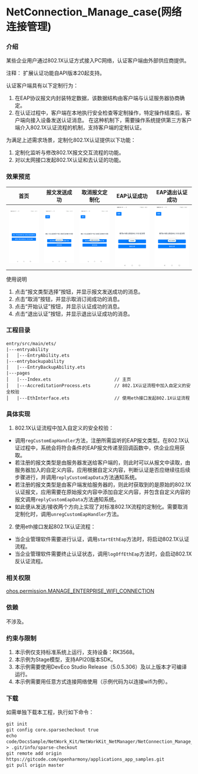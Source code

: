 # NetConnection_Manage_case(网络连接管理)

### 介绍

某些企业用户通过802.1X认证方式接入PC网络，认证客户端由外部供应商提供。

注释： 扩展认证功能自API版本20起支持。

认证客户端具有以下定制行为：
1. 在EAP协议报文内封装特定数据，该数据结构由客户端与认证服务器协商确定。
2. 在认证过程中，客户端在本地执行安全检查等定制操作，特定操作结束后，客户端向接入设备发送认证消息。 在这种机制下，需要操作系统提供第三方客户端介入802.1X认证流程的机制，支持客户端的定制认证。

为满足上述需求场景，定制化802.1X认证提供以下功能：
1. 定制化监听与修改802.1X报文交互流程的功能。
2. 对以太网接口发起802.1X认证和去认证的功能。

### 效果预览

| 首页                              | 报文发送成功                                        | 取消报文定制化                                      | EAP认证成功       | EAP退出认证成功 |
|---------------------------------|-----------------------------------------------|-------------------------------------------------|---------------------------------------|-----------|
| ![image](screenshots/index.png) | ![image](screenshots/regCustomEapHandler.png) | ![image](screenshots/unregCustomEapHandler.png) | ![image](screenshots/startEthEap.png) | ![image](screenshots/logOffEthEap.png)         |

使用说明

1. 点击“报文类型选择”按钮，并显示报文发送成功的消息。
2. 点击“取消”按钮，并显示取消订阅成功的消息。
3. 点击“开始认证”按钮，并显示认证成功的消息。
4. 点击“退出认证”按钮，并显示退出认证成功的消息。

### 工程目录

```
entry/src/main/ets/
|---entryability
|   │---EntryAbility.ets
|---entrybackupability
│   |---EntryBackupAbility.ets      
|---pages
│   |---Index.ets                        // 主页
│   |---AccreditationProcess.ets         // 802.1X认证流程中加入自定义的安全校验
│   |---EthInterface.ets                 // 使用eth接口发起802.1X认证流程
```

### 具体实现

1. 802.1X认证流程中加入自定义的安全校验：

- 调用`regCustomEapHandler`方法，注册所需监听的EAP报文类型。在802.1X认证过程中，系统会将符合条件的EAP报文传递至回调函数中，供企业应用获取。
- 若注册的报文类型是由服务器发送给客户端的，则此时可以从报文中读取，由服务器加入的自定义内容。应用根据自定义内容，判断认证是否应继续往后续步骤进行，并调用`replyCustomEapData`方法通知系统。
- 若注册的报文类型是由客户端发给服务器的，则此时获取到的是原始的802.1X认证报文，应用需要在原始报文内容中添加自定义内容，并包含自定义内容的报文调用`replyCustomEapData`方法通知系统。
- 如此便从发送/接收两个方向上实现了对标准802.1X流程的定制化。需要取消定制化时，调用`unregCustomEapHandler`方法。


2. 使用eth接口发起802.1X认证流程：

- 当企业管理软件需要进行认证，调用`startEthEap`方法时，将启动802.1X认证流程。
- 当企业管理软件需要终止认证状态，调用`logOffEthEap`方法时，会启动802.1X反认证流程。


### 相关权限

[ohos.permission.MANAGE_ENTERPRISE_WIFI_CONNECTION](https://gitcode.com/openharmony/docs/blob/master/zh-cn/application-dev/security/AccessToken/permissions-for-all.md#ohospermissioninternet)


### 依赖

不涉及。

### 约束与限制

1. 本示例仅支持标准系统上运行，支持设备：RK3568。
2. 本示例为Stage模型，支持API20版本SDK。
3. 本示例需要使用DevEco Studio Release（5.0.5.306）及以上版本才可编译运行。
4. 本示例需要用任意方式连接网络使用（示例代码为以连接wifi为例）。


### 下载

如需单独下载本工程，执行如下命令：

```
git init
git config core.sparsecheckout true
echo code/DocsSample/NetWork_Kit/NetWorkKit_NetManager/NetConnection_Manage_case/ > .git/info/sparse-checkout
git remote add origin https://gitcode.com/openharmony/applications_app_samples.git
git pull origin master
```
